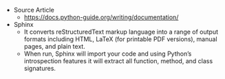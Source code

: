 - Source Article
    - https://docs.python-guide.org/writing/documentation/
- Sphinx
    - It converts reStructuredText markup language into a range of output formats including HTML, LaTeX (for printable PDF versions), manual pages, and plain text.
    - When run, Sphinx will import your code and using Python’s introspection features it will extract all function, method, and class signatures.
    
